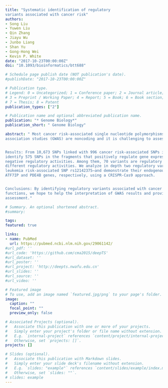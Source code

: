 ```yaml
---
title: "Systematic identification of regulatory
variants associated with cancer risk"
authors:
- Song Liu
- Yuwen Liu
- Qin Zhang
- Jiayu Wu
- Junbo Liang
- Shan Yu
- Gong-Hong Wei
- Kevin P. White
date: "2017-10-23T00:00:00Z"
doi: "10.1093/bioinformatics/btt688"

# Schedule page publish date (NOT publication's date).
#publishDate: "2017-10-23T00:00:00Z"

# Publication type.
# Legend: 0 = Uncategorized; 1 = Conference paper; 2 = Journal article;
# 3 = Preprint / Working Paper; 4 = Report; 5 = Book; 6 = Book section;
# 7 = Thesis; 8 = Patent
publication_types: ["2"]

# Publication name and optional abbreviated publication name.
publication: "* Genome Biology*"
publication_short: " Genome Biology"

abstract: " Most cancer risk-associated single nucleotide polymorphisms (SNPs) identified by genome-wide
association studies (GWAS) are noncoding and it is challenging to assess their functional impacts. To systematically identify the SNPs that affect gene expression by modulating activities of distal regulatory elements, we adapt the self-transcribing active regulatory region sequencing (STARR-seq) strategy, a high-throughput technique to functionally quantify enhancer activities.


Results: From 10,673 SNPs linked with 996 cancer risk-associated SNPs identified in previous GWAS studies, we
identify 575 SNPs in the fragments that positively regulate gene expression, and 758 SNPs in the fragments with
negative regulatory activities. Among them, 70 variants are regulatory variants for which the two alleles confer
different regulatory activities. We analyze in depth two regulatory variants—breast cancer risk SNP rs11055880 and
leukemia risk-associated SNP rs12142375—and demonstrate their endogenous regulatory activities on expression of
ATF7IP and PDE4B genes, respectively, using a CRISPR-Cas9 approach.


Conclusions: By identifying regulatory variants associated with cancer susceptibility and studying their molecular
functions, we hope to help the interpretation of GWAS results and provide improved information for cancer risk
assessment."

# Summary. An optional shortened abstract.
#summary: 

tags:
featured: true

links:
- name: PubMed
  url: https://pubmed.ncbi.nlm.nih.gov/29061142/
#url_pdf: ''
#url_code: 'https://github.com/cma2015/deepTS'
#url_dataset: ''
#url_poster: ''
#url_project: 'http://deepts.nwafu.edu.cn'
#url_slides: ''
#url_source: ''
#url_video: ''

# Featured image
# To use, add an image named `featured.jpg/png` to your page's folder. 
image:
  caption: ""
  focal_point: ""
  preview_only: false

# Associated Projects (optional).
#   Associate this publication with one or more of your projects.
#   Simply enter your project's folder or file name without extension.
#   E.g. `internal-project` references `content/project/internal-project/index.md`.
#   Otherwise, set `projects: []`.
projects: []

# Slides (optional).
#   Associate this publication with Markdown slides.
#   Simply enter your slide deck's filename without extension.
#   E.g. `slides: "example"` references `content/slides/example/index.md`.
#   Otherwise, set `slides: ""`.
# slides: example
---
```


